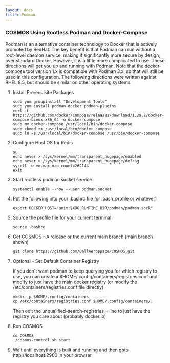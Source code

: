 ```yaml
---
layout: docs
title: Podman
---
```


### COSMOS Using Rootless Podman and Docker-Compose

Podman is an alternative container technology to Docker that is actively promoted by RedHat. The key benefit is that Podman can run without a root-level daemon service, making it significantly more secure by design, over standard Docker. However, it is a little more complicated to use. These directions will get you up and running with Podman. Note that the docker-compose tool version 1.x is compatible with Podman 3.x, so that will still be used in this configuration. The following directions were written against RHEL 8.5, but should be similar on other operating systems.

1. Install Prerequisite Packages

   ```
   sudo yum groupinstall "Development Tools"
   sudo yum install podman-docker podman-plugins
   curl -L https://github.com/docker/compose/releases/download/1.29.2/docker-compose-Linux-x86_64 -o docker-compose
   sudo mv docker-compose /usr/local/bin/docker-compose
   sudo chmod +x /usr/local/bin/docker-compose
   sudo ln -s /usr/local/bin/docker-compose /usr/bin/docker-compose
   ```

1. Configure Host OS for Redis

   ```
   su
   echo never > /sys/kernel/mm/transparent_hugepage/enabled
   echo never > /sys/kernel/mm/transparent_hugepage/defrag
   sysctl -w vm.max_map_count=262144
   exit
   ```

1. Start rootless podman socket service

   ```
   systemctl enable --now --user podman.socket
   ```

1. Put the following into your .bashrc file (or .bash_profile or whatever)

   ```
   export DOCKER_HOST="unix:$XDG_RUNTIME_DIR/podman/podman.sock"
   ```

1. Source the profile file for your current terminal

   ```
   source .bashrc
   ```

1. Get COSMOS - A release or the current main branch (main branch shown)

   ```
   git clone https://github.com/BallAerospace/COSMOS.git
   ```

1. Optional - Set Default Container Registry

   If you don't want podman to keep querying you for which registry to use, you can create a $HOME/.config/containers/registries.conf and modify to just have the main docker registry (or modify the /etc/containers/registries.conf file directly)

   ```
   mkdir -p $HOME/.config/containers
   cp /etc/containers/registries.conf $HOME/.config/containers/.
   ```

   Then edit the unqualified-search-registries = line to just have the registry you care about (probably docker.io)

1. Run COSMOS

   ```
   cd COSMOS
   ./cosmos-control.sh start
   ```

1. Wait until everything is built and running and then goto http://localhost:2900 in your browser
